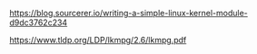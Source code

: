 https://blog.sourcerer.io/writing-a-simple-linux-kernel-module-d9dc3762c234

https://www.tldp.org/LDP/lkmpg/2.6/lkmpg.pdf
